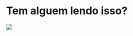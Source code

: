 # Tem alguem lendo isso?

![](https://minecraftskinstealer.com/achievement/10/Conquista+desbloqueada/Porque+voc%C3%AA+esta+lendo%3F)
